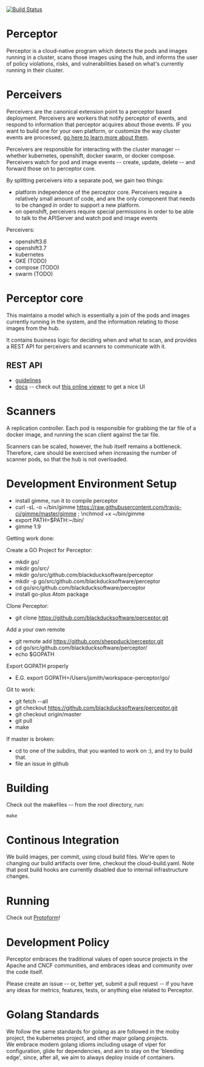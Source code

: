 [![Build Status](https://travis-ci.com/blackducksoftware/perceptor.svg?branch=master)](https://travis-ci.com/blackducksoftware/perceptor)

# Perceptor

Perceptor is a cloud-native program which detects the pods and images running in a cluster,
scans those images using the hub, and informs the user of policy violations, risks, and vulnerabilities
based on what's currently running in their cluster.

# Perceivers

Perceivers are the canonical extension point to a perceptor based deployment.
Perceivers are workers that notify perceptor of events, and respond to information that perceptor acquires about those events.  IF you want to build one for your own platform, or customize the way cluster events are processed,  [ go here to learn more about them](https://github.com/blackducksoftware/perceivers).  

Perceivers are responsible for interacting with the cluster manager -- whether kubernetes, openshift,
docker swarm, or docker compose.  Perceivers watch for pod and image events -- create, update, delete --
and forward those on to perceptor core.

By splitting perceivers into a separate pod, we gain two things:
 - platform independence of the perceptor core.  Perceivers require a relatively small amount of code,
   and are the only component that needs to be changed in order to support a new platform.
 - on openshift, perceivers require special permissions in order to be able to talk to the APIServer
   and watch pod and image events

Perceivers:

 - openshift3.6
 - openshift3.7
 - kubernetes
 - GKE (TODO)
 - compose (TODO)
 - swarm (TODO)
 

# Perceptor core

This maintains a model which is essentially a join of the pods and images currently running in the system,
and the information relating to those images from the hub.

It contains business logic for deciding when and what to scan, and provides a REST API for perceivers
and scanners to communicate with it.

## REST API

 - [guidelines](https://confluence.dc1.lan/display/DEV/REST+API+-+Overview+and+Guidelines)
 - [docs](./core-rest-api.swagger) -- check out [this online viewer](https://editor.swagger.io//#) to get a nice UI


# Scanners

A replication controller.  Each pod is responsible for grabbing the tar file of a docker image,
and running the scan client against the tar file.

Scanners can be scaled, however, the hub itself remains a bottleneck.  Therefore, care should be exercised
when increasing the number of scanner pods, so that the hub is not overloaded.

# Development Environment Setup

 - install gimme, run it to compile perceptor
 - curl -sL -o ~/bin/gimme https://raw.githubusercontent.com/travis-ci/gimme/master/gimme ; \nchmod +x ~/bin/gimme
 - export PATH=$PATH:~/bin/
 - gimme 1.9

Getting work done:

Create a GO Project for Perceptor:
 - mkdir go/
 - mkdir go/src/
 - mkdir go/src/github.com/blackducksoftware/perceptor
 - mkdir -p go/src/github.com/blackducksoftware/perceptor
 - cd go/src/github.com/blackducksoftware/perceptor
 - install go-plus Atom package

Clone Perceptor:
 - git clone https://github.com/blackducksoftware/perceptor.git

Add a your own remote
 - git remote add <foo>  https://github.com/sheppduck/perceptor.git
 - cd go/src/github.com/blackducksoftware/perceptor/
 - echo $GOPATH

Export GOPATH properly
 -  E.G. export GOPATH=/Users/jsmith/workspace-perceptor/go/

Git to work:
 - git fetch --all
 - git checkout https://github.com/blackducksoftware/perceptor.git
 - git checkout origin/master
 - git pull
 - make

If master is broken:

 - cd to one of the subdirs, that you wanted to work on :), and try to build that.
 - file an issue in github

# Building

Check out the makefiles -- from the root directory, run:

    make
    
# Continous Integration

We build images, per commit, using cloud build files.  We're open to changing our build artifacts over time, checkout the cloud-build.yaml.  Note that post build hooks are currently disabled due to internal infrastructure changes.

# Running

Check out [Protoform](https://github.com/blackducksoftware/perceptor-protoform/)!

# Development Policy

Perceptor embraces the traditional values of open source projects in the Apache and CNCF communities, and embraces ideas and community over the code itself.

Please create an issue -- or, better yet, submit a pull request -- if you have any ideas for metrics, features, tests, or anything else related to Perceptor.

# Golang Standards

We follow the same standards for golang as are followed in the moby project, the kubernetes project, and other major golang projects.  
We embrace modern golang idioms including usage of viper for configuration, glide for dependencies, and aim to stay on the 'bleeding edge', since, after all, we aim to always deploy inside of containers.
